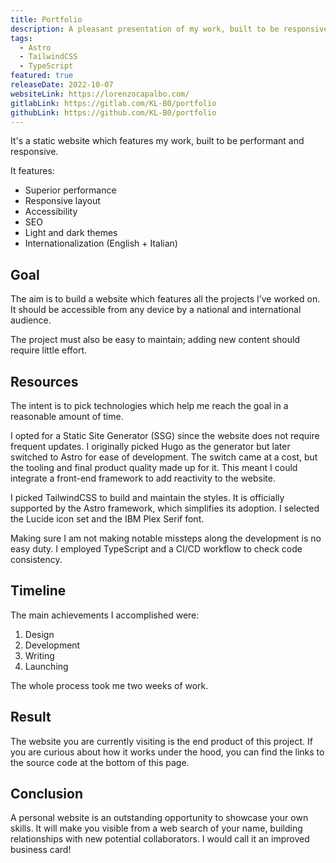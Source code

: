 ```yaml
---
title: Portfolio
description: A pleasant presentation of my work, built to be responsive and quick to load.
tags:
  - Astro
  - TailwindCSS
  - TypeScript
featured: true
releaseDate: 2022-10-07
websiteLink: https://lorenzocapalbo.com/
gitlabLink: https://gitlab.com/KL-B0/portfolio
githubLink: https://github.com/KL-B0/portfolio
---
```


It's a static website which features my work, built to be performant and responsive.

It features:

- Superior performance
- Responsive layout
- Accessibility
- SEO
- Light and dark themes
- Internationalization (English + Italian)

## Goal

The aim is to build a website which features all the projects I’ve worked on.
It should be accessible from any device by a national and international audience.

The project must also be easy to maintain; adding new content should require little effort.

## Resources

The intent is to pick technologies which help me reach the goal in a reasonable amount of time.

I opted for a Static Site Generator (SSG) since the website does not require frequent updates.
I originally picked Hugo as the generator but later switched to Astro for ease of development.
The switch came at a cost, but the tooling and final product quality made up for it.
This meant I could integrate a front-end framework to add reactivity to the website.

I picked TailwindCSS to build and maintain the styles.
It is officially supported by the Astro framework, which simplifies its adoption.
I selected the Lucide icon set and the IBM Plex Serif font.

Making sure I am not making notable missteps along the development is no easy duty.
I employed TypeScript and a CI/CD workflow to check code consistency.

## Timeline

The main achievements I accomplished were:

1. Design
2. Development
3. Writing
4. Launching

The whole process took me two weeks of work.

## Result

The website you are currently visiting is the end product of this project.
If you are curious about how it works under the hood, you can find the links to the source code at the bottom of this page.

## Conclusion

A personal website is an outstanding opportunity to showcase your own skills.
It will make you visible from a web search of your name, building relationships with new potential collaborators.
I would call it an improved business card!
